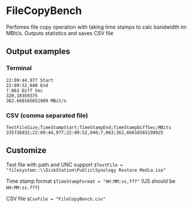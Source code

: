 # FileCopyBench
Perfomes file copy operation with taking time stamps to calc bandwidth im MBit/s. Outputs statistics and saves CSV file

## Output examples
### Terminal
```
22:09:44,977 Start
22:09:52,040 End
7.063 Diff Sec
320,18359375
362.660165651989 MBit/s
```

### CSV (comma separated file)
```
TestFileSize;TimeStampStart;TimeStampEnd;TimeStampDiffSec;MBits
335736832;22:09:44,977;22:09:52,040;7,063;362,66016565198925
```
## Customize

Test file with path and UNC support ```$TestFile = "filesystem::\\DiskStation\Public\Synology Restore Media.iso"``` 

Time stamp format ```$TimeStampFormat = "HH:MM:ss,fff"``` (US should be ```HH:MM:ss.fff```)

CSV file ```$CsvFile = "FileCopyBench.csv"```
